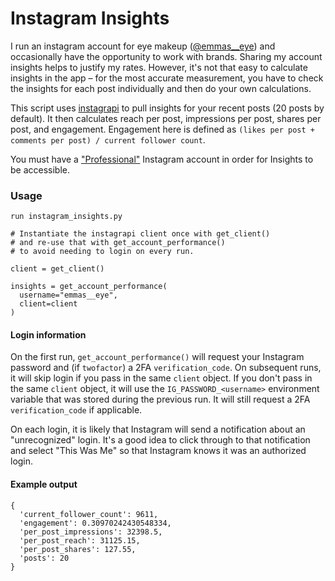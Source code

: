 # Instagram Insights

I run an instagram account for eye makeup ([@emmas__eye](https://www.instagram.com/emmas__eye/?hl=en)) and occasionally have the opportunity to work with brands. Sharing my account insights helps to justify my rates. However, it's not that easy to calculate insights in the app – for the most accurate measurement, you have to check the insights for each post individually and then do your own calculations.

This script uses [instagrapi](https://adw0rd.github.io/instagrapi/) to pull insights for your recent posts (20 posts by default). It then calculates reach per post, impressions per post, shares per post, and engagement. Engagement here is defined as `(likes per post + comments per post) / current follower count`.

You must have a ["Professional"](https://sproutsocial.com/insights/instagram-business-profile/) Instagram account in order for Insights to be accessible.

### Usage
```{python}
run instagram_insights.py

# Instantiate the instagrapi client once with get_client()
# and re-use that with get_account_performance()
# to avoid needing to login on every run.

client = get_client()

insights = get_account_performance(
  username="emmas__eye",
  client=client
)
```

#### Login information
On the first run, `get_account_performance()` will request your Instagram password and (if `twofactor`) a 2FA `verification_code`. On subsequent runs, it will skip login if you pass in the same `client` object. If you don't pass in the same `client` object, it will use the `IG_PASSWORD_<username>` environment variable that was stored during the previous run. It will still request a 2FA `verification_code` if applicable.

On each login, it is likely that Instagram will send a notification about an "unrecognized" login. It's a good idea to click through to that notification and select "This Was Me" so that Instagram knows it was an authorized login.

#### Example output

```
{
  'current_follower_count': 9611,
  'engagement': 0.30970242430548334,
  'per_post_impressions': 32398.5,
  'per_post_reach': 31125.15,
  'per_post_shares': 127.55,
  'posts': 20
}
 ```
